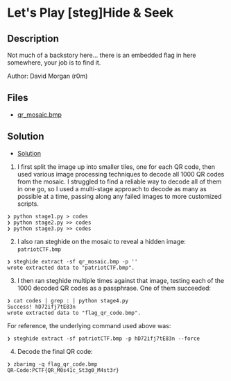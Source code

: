 # Let's Play [steg]Hide & Seek

## Description

Not much of a backstory here... there is an embedded flag in here somewhere, your job is to find it.

Author: David Morgan (r0m)

## Files

* [qr_mosaic.bmp](files/qr_mosaic.bmp)

## Solution

* [Solution](solve/)

1. I first split the image up into smaller tiles, one for each QR code, then used various image processing techniques to decode all 1000 QR codes from the mosaic. I struggled to find a reliable way to decode all of them in one go, so I used a multi-stage approach to decode as many as possible at a time, passing along any failed images to more customized scripts.

```
❯ python stage1.py > codes
❯ python stage2.py >> codes
❯ python stage3.py >> codes
```
2. I also ran steghide on the mosaic to reveal a hidden image: `patriotCTF.bmp`
```
❯ steghide extract -sf qr_mosaic.bmp -p ''
wrote extracted data to "patriotCTF.bmp".
```
3. I then ran steghide multiple times against that image, testing each of the 1000 decoded QR codes as a passphrase. One of them succeeded:
```
❯ cat codes | grep : | python stage4.py
Success! hD72ifj7tE83n
wrote extracted data to "flag_qr_code.bmp".
```
For reference, the underlying command used above was:
```
❯ steghide extract -sf patriotCTF.bmp -p hD72ifj7tE83n --force
```
4. Decode the final QR code:
```
❯ zbarimg -q flag_qr_code.bmp
QR-Code:PCTF{QR_M0s41c_St3g0_M4st3r}
```
